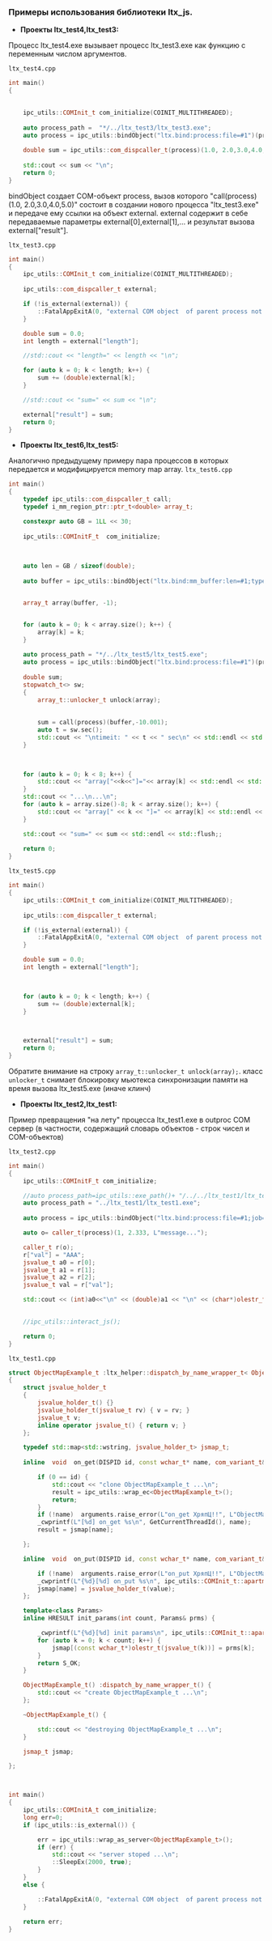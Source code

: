 
### Примеры использования библиотеки ltx_js.

+ **Проекты ltx_test4,ltx_test3:** 

Процесс ltx_test4.exe вызывает  процесс ltx_test3.exe как функцию с переменным числом аргументов.

`ltx_test4.сpp`
``` cpp
int main()
{
	

	ipc_utils::COMInit_t com_initialize(COINIT_MULTITHREADED);
	
	auto process_path =  "*/../ltx_test3/ltx_test3.exe";		
	auto process = ipc_utils::bindObject("ltx.bind:process:file=#1")(process_path);
	
	double sum = ipc_utils::com_dispcaller_t(process)(1.0, 2.0,3.0,4.0,5.0);
	
	std::cout << sum << "\n";
	return 0;
}

```
bindObject создает COM-объект process, вызов которого "call(process)(1.0, 2.0,3.0,4.0,5.0)"
состоит в создании нового процесса "ltx_test3.exe"  и передаче ему ссылки на объект external.
external содержит в себе передаваемые параметры  external[0],external[1],... и результат вызова 
external["result"]. 


`ltx_test3.сpp`
``` cpp
int main()
{	
	ipc_utils::COMInit_t com_initialize(COINIT_MULTITHREADED);
	
	ipc_utils::com_dispcaller_t external;

	if (!is_external(external)) {
		::FatalAppExitA(0, "external COM object  of parent process not found");
	}

	double sum = 0.0;
	int length = external["length"];

	//std::cout << "length=" << length << "\n";

	for (auto k = 0; k < length; k++) {
		sum += (double)external[k];
	}

	//std::cout << "sum=" << sum << "\n";

	external["result"] = sum;
	return 0;
}

```

+ **Проекты ltx_test6,ltx_test5:** 

Аналогично предыдущему примеру  пара процессов в которых передается и модифицируется memory map array.
 `ltx_test6.сpp` 
``` cpp
int main()
{
	typedef ipc_utils::com_dispcaller_t call;
	typedef i_mm_region_ptr::ptr_t<double> array_t;

	constexpr auto GB = 1LL << 30;
	
	ipc_utils::COMInitF_t  com_initialize;
	
	

	auto len = GB / sizeof(double);	
	
	auto buffer = ipc_utils::bindObject("ltx.bind:mm_buffer:len=#1;type=#2")(len, type2str<double>());


	array_t array(buffer, -1);


	for (auto k = 0; k < array.size(); k++) {
		array[k] = k;		
	}
	
	auto process_path = "*/../ltx_test5/ltx_test5.exe";
	auto process = ipc_utils::bindObject("ltx.bind:process:file=#1")(process_path);
	
	double sum;
	stopwatch_t<> sw;
	{
		array_t::unlocker_t unlock(array);	
	
		
		sum = call(process)(buffer,-10.001);
		auto t = sw.sec();
		std::cout << "\ntimeit: " << t << " sec\n" << std::endl << std::flush;
	}

	

	for (auto k = 0; k < 8; k++) {
		std::cout << "array["<<k<<"]="<< array[k] << std::endl << std::flush;;
	}
	std::cout << "...\n...\n";
	for (auto k = array.size()-8; k < array.size(); k++) {
		std::cout << "array[" << k << "]=" << array[k] << std::endl << std::flush;
	}

	std::cout << "sum=" << sum << std::endl << std::flush;;
	
	return 0;
}


```
`ltx_test5.сpp`
``` cpp
int main()
{	
	ipc_utils::COMInit_t com_initialize(COINIT_MULTITHREADED);
	
	ipc_utils::com_dispcaller_t external;

	if (!is_external(external)) {
		::FatalAppExitA(0, "external COM object  of parent process not found");
	}

	double sum = 0.0;
	int length = external["length"];

	

	for (auto k = 0; k < length; k++) {
		sum += (double)external[k];
	}

	

	external["result"] = sum;
	return 0;
}

```

Обратите внимание на строку `array_t::unlocker_t unlock(array);`. класс  `unlocker_t` снимает блокировку мьютекса
синхронизации памяти на время вызова ltx_test5.exe (иначе клинч)

[//]: # ($$V_{sphere} = \frac{4}{3}\pi r^3$$)

+ **Проекты ltx_test2,ltx_test1:** 

Пример превращения "на лету" процесса ltx_test1.exe в outproc COM сервер (в частности, содержащий словарь объектов - строк чисел и COM-объектов)

`ltx_test2.сpp`
``` cpp
int main()
{
	ipc_utils::COMInitF_t com_initialize;

	//auto process_path=ipc_utils::exe_path()+ "/../../ltx_test1/ltx_test1.exe";
	auto process_path = "../ltx_test1/ltx_test1.exe";
	
	auto process = ipc_utils::bindObject("ltx.bind:process:file=#1;job=+;cf=16")(process_path);

	auto o= caller_t(process)(1, 2.333, L"message...");

	caller_t r(o);
	r["val"] = "AAA";
	jsvalue_t a0 = r[0];
	jsvalue_t a1 = r[1];
	jsvalue_t a2 = r[2];
	jsvalue_t val = r["val"];

	std::cout << (int)a0<<"\n" << (double)a1 << "\n" << (char*)olestr_t(val) << "\n";

	
	//ipc_utils::interact_js();

	return 0;
}
```

`ltx_test1.сpp`
``` cpp
struct ObjectMapExample_t :ltx_helper::dispatch_by_name_wrapper_t< ObjectMapExample_t, jsvalue_t, std::mutex>
{
	struct jsvalue_holder_t
	{
		jsvalue_holder_t() {}
		jsvalue_holder_t(jsvalue_t rv) { v = rv; }
		jsvalue_t v;
		inline operator jsvalue_t() { return v; }
	};

	typedef std::map<std::wstring, jsvalue_holder_t> jsmap_t;
	
	inline  void  on_get(DISPID id, const wchar_t* name, com_variant_t& result, arguments_t& arguments, i_marshal_helper_t* helper) {

		if (0 == id) {
			std::cout << "clone ObjectMapExample_t ...\n";
			result = ipc_utils::wrap_ec<ObjectMapExample_t>();
			return;
		}
		if (!name)  arguments.raise_error(L"on_get ХряпЦ!!", L"ObjectMapExample_t");
		_cwprintf(L"[%d] on_get %s\n", GetCurrentThreadId(), name);
		result = jsmap[name];

	};

	inline  void  on_put(DISPID id, const wchar_t* name, com_variant_t& value, arguments_t& arguments, i_marshal_helper_t* helper) {

		if (!name)  arguments.raise_error(L"on_put ХряпЦ!!", L"ObjectMapExample_t");
		_cwprintf(L"{%d}[%d] on_put %s\n", ipc_utils::COMInit_t::apartment_type(), GetCurrentThreadId(), name);
		jsmap[name] = jsvalue_holder_t(value);
	};

	template<class Params>
	inline HRESULT init_params(int count, Params& prms) {

		_cwprintf(L"{%d}[%d] init params\n", ipc_utils::COMInit_t::apartment_type(), GetCurrentThreadId());
		for (auto k = 0; k < count; k++) {
			jsmap[(const wchar_t*)olestr_t(jsvalue_t(k))] = prms[k];
		}
		return S_OK;
	}

	ObjectMapExample_t() :dispatch_by_name_wrapper_t() {
		std::cout << "create ObjectMapExample_t ...\n";
	};

	~ObjectMapExample_t() {

		std::cout << "destroying ObjectMapExample_t ...\n";
	}

	jsmap_t jsmap;

};



int main()
{
	ipc_utils::COMInitA_t com_initialize;
	long err=0;
	if (ipc_utils::is_external()) {

		err = ipc_utils::wrap_as_server<ObjectMapExample_t>();
		if (err) {
			std::cout << "server stoped ...\n";
			::SleepEx(2000, true);
		}
	}
	else {

		::FatalAppExitA(0, "external COM object  of parent process not found");
	}
	
	return err;
}

```

